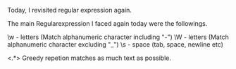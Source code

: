 Today, I revisited regular expression again. 

The main Regularexpression I faced again today were the followings. 

\w - letters (Match alphanumeric character including "-") 
\W - letters (Match alphanumeric character excluding "_")
\s - space (tab, space, newline etc)

<.*> Greedy repetion matches as much text as possible.
